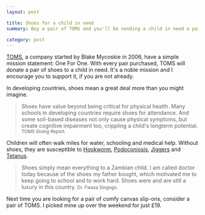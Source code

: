 ```yaml
---
layout: post

title: Shoes for a child in need
summary: Buy a pair of TOMS and you'll be sending a child in need a pair of shoes.

category: post
---
```

[TOMS](http://www.toms.com/), a company started by Blake Mycoskie in 2006, have a simple mission statement: One For One. With every pair purchased, TOMS will donate a pair of shoes to a child in need. It's a noble mission and I encourage you to support it, if you are not already.

In developing countries, shoes mean a great deal more than you might imagine.

> Shoes have value beyond being critical for physical health. Many schools 
> in developing countries require shoes for attendance. And some 
> soil-based diseases not only cause physical symptoms, but create 
> cognitive impairment too, crippling a child's longterm potential.
> <small>TOMS Giving Report.</small>

Children will often walk miles for water, schooling and medical help. Without shoes, they are susceptible to [Hookworm](http://en.wikipedia.org/wiki/Hookworm), [Podoconiosis](http://en.wikipedia.org/wiki/Podoconiosis), [Jiggers](http://en.wikipedia.org/wiki/Chigoe_flea) and [Tetanus](http://en.wikipedia.org/wiki/Tetanus).

> Shoes simply mean everything to a Zambian child. I am called doctor 
> today because of the shoes my father bought, which motivated me to 
> keep going to school and to work hard. Shoes were and are still a 
> luxury in this country.
> <small>Dr. Fwasa Singogo.</small>

Next time you are looking for a pair of comfy canvas slip-ons, consider a pair of TOMS. I picked mine up over the weekend for just £19.